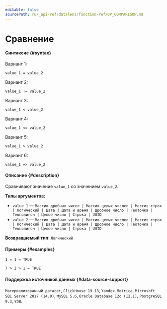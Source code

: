 ```yaml
---
editable: false
sourcePath: ru/_api-ref/datalens/function-ref/OP_COMPARISON.md
---
```


# Сравнение



#### Синтаксис {#syntax}

Вариант 1:
```
value_1 = value_2
```
Вариант 2:
```
value_1 != value_2
```
Вариант 3:
```
value_1 < value_2
```
Вариант 4:
```
value_1 <= value_2
```
Вариант 5:
```
value_1 > value_2
```
Вариант 6:
```
value_1 => value_2
```

#### Описание {#description}
Сравнивают значение `value_1` со значением `value_2`.

**Типы аргументов:**
- `value_1` — `Массив дробных чисел | Массив целых числел | Массив строк | Логический | Дата | Дата и время | Дробное число | Геоточка | Геополигон | Целое число | Строка | UUID`
- `value_2` — `Массив дробных чисел | Массив целых числел | Массив строк | Логический | Дата | Дата и время | Дробное число | Геоточка | Геополигон | Целое число | Строка | UUID`


**Возвращаемый тип**: `Логический`

#### Примеры {#examples}

```
1 = 1 = TRUE
```

```
7 > 2 > 1 = TRUE
```


#### Поддержка источников данных {#data-source-support}

`Материализованный датасет`, `ClickHouse 19.13`, `Yandex.Metrica`, `Microsoft SQL Server 2017 (14.0)`, `MySQL 5.6`, `Oracle Database 12c (12.1)`, `PostgreSQL 9.3`, `YDB`.
